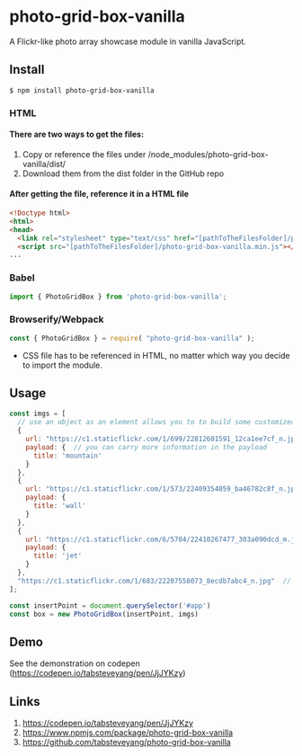 # photo-grid-box-vanilla
A Flickr-like photo array showcase module in vanilla JavaScript.<br/>

## Install
```shell
$ npm install photo-grid-box-vanilla
```

### HTML
#### There are two ways to get the files:
  1. Copy or reference the files under /node_modules/photo-grid-box-vanilla/dist/
  2. Download them from the dist folder in the GitHub repo
#### After getting the file, reference it in a HTML file
```html
<!Doctype html>
<html>
<head>
  <link rel="stylesheet" type="text/css" href="[pathToTheFilesFolder]/photo-grid-box-vanilla.min.css" />
  <script src="[pathToTheFilesFolder]/photo-grid-box-vanilla.min.js"></script>
...
```
### Babel
```js
import { PhotoGridBox } from 'photo-grid-box-vanilla';
```
### Browserify/Webpack
```js
const { PhotoGridBox } = require( "photo-grid-box-vanilla" );
```
- CSS file has to be referenced in HTML, no matter which way you decide to import the module.

## Usage
```js
const imgs = [
  // use an object as an element allows you to to build some customized feature
  {
    url: "https://c1.staticflickr.com/1/699/22812601591_12ca1ee7cf_n.jpg",
    payload: {  // you can carry more information in the payload
      title: 'mountain'
    }
  },
  {
    url: "https://c1.staticflickr.com/1/573/22409354059_ba46782c8f_n.jpg",
    payload: {
      title: 'wall'
    }
  },
  {
    url: "https://c1.staticflickr.com/6/5704/22410267477_303a090dcd_m.jpg",
    payload: {
      title: 'jet'
    }
  },
  "https://c1.staticflickr.com/1/683/22207558073_8ecdb7abc4_n.jpg"  // a string that point out the image's path is also acceptable
];

const insertPoint = document.querySelector('#app')
const box = new PhotoGridBox(insertPoint, imgs)
```

## Demo
See the demonstration on codepen (https://codepen.io/tabsteveyang/pen/JjJYKzy)

## Links
1. https://codepen.io/tabsteveyang/pen/JjJYKzy
2. https://www.npmjs.com/package/photo-grid-box-vanilla
3. https://github.com/tabsteveyang/photo-grid-box-vanilla